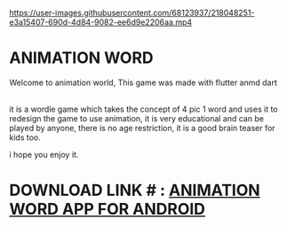 https://user-images.githubusercontent.com/68123937/218048251-e3a15407-690d-4d84-9082-ee6d9e2206aa.mp4

# **ANIMATION WORD** #
Welcome to animation world, This game was made with flutter anmd dart

<br>
it is a wordle game which takes the concept of 4 pic 1 word  and uses it to redesign the game to use animation, it is very educational and can be played by anyone, there is no age restriction, it is a good brain teaser for kids too. 

i hope you enjoy it.

# DOWNLOAD LINK # : [ANIMATION WORD APP FOR ANDROID](https://raw.githubusercontent.com/Colin-Stark/animation_word/main/animationword.apk)

